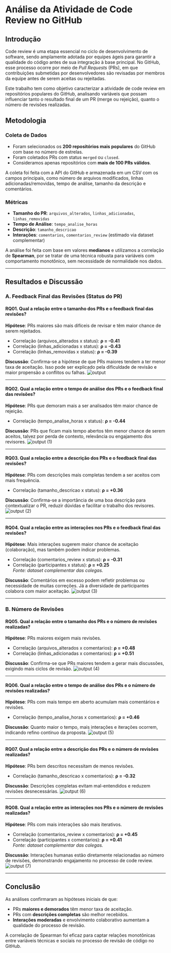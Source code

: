 # Análise da Atividade de Code Review no GitHub

## Introdução

Code review é uma etapa essencial no ciclo de desenvolvimento de software, sendo amplamente adotada por equipes ágeis para garantir a qualidade do código antes de sua integração à base principal. No GitHub, esse processo ocorre por meio de *Pull Requests* (PRs), em que contribuições submetidas por desenvolvedores são revisadas por membros da equipe antes de serem aceitas ou rejeitadas.

Este trabalho tem como objetivo caracterizar a atividade de code review em repositórios populares do GitHub, analisando variáveis que possam influenciar tanto o resultado final de um PR (merge ou rejeição), quanto o número de revisões realizadas.

## Metodologia

### Coleta de Dados

- Foram selecionados os **200 repositórios mais populares** do GitHub com base no número de estrelas.
- Foram coletados PRs com status `merged` ou `closed`.
- Consideramos apenas repositórios com **mais de 100 PRs válidos**.

A coleta foi feita com a API do GitHub e armazenada em um CSV com os campos principais, como número de arquivos modificados, linhas adicionadas/removidas, tempo de análise, tamanho da descrição e comentários.

### Métricas

- **Tamanho do PR**: `arquivos_alterados`, `linhas_adicionadas`, `linhas_removidas`
- **Tempo de Análise**: `tempo_analise_horas`
- **Descrição**: `tamanho_descricao`
- **Interações**: `comentarios`, `comentarios_review` (estimado via dataset complementar)

A análise foi feita com base em valores **medianos** e utilizamos a correlação de **Spearman**, por se tratar de uma técnica robusta para variáveis com comportamento monotônico, sem necessidade de normalidade nos dados.

---

## Resultados e Discussão

### A. Feedback Final das Revisões (Status do PR)

#### RQ01. Qual a relação entre o tamanho dos PRs e o feedback final das revisões?

**Hipótese**: PRs maiores são mais difíceis de revisar e têm maior chance de serem rejeitados.

- Correlação (arquivos_alterados x status): **ρ = -0.41**
- Correlação (linhas_adicionadas x status): **ρ = -0.43**
- Correlação (linhas_removidas x status): **ρ = -0.39**

**Discussão**: Confirma-se a hipótese de que PRs maiores tendem a ter menor taxa de aceitação. Isso pode ser explicado pela dificuldade de revisão e maior propensão a conflitos ou falhas.
![output](https://github.com/user-attachments/assets/8789778c-97cf-49a0-8e69-9d98d2f3ca0b)

---

#### RQ02. Qual a relação entre o tempo de análise dos PRs e o feedback final das revisões?

**Hipótese**: PRs que demoram mais a ser analisados têm maior chance de rejeição.

- Correlação (tempo_analise_horas x status): **ρ = -0.44**

**Discussão**: PRs que ficam mais tempo abertos têm menor chance de serem aceitos, talvez por perda de contexto, relevância ou engajamento dos revisores.
![output (1)](https://github.com/user-attachments/assets/2d431af7-90fe-465e-990e-36700ab20bed)

---

#### RQ03. Qual a relação entre a descrição dos PRs e o feedback final das revisões?

**Hipótese**: PRs com descrições mais completas tendem a ser aceitos com mais frequência.

- Correlação (tamanho_descricao x status): **ρ = +0.36**

**Discussão**: Confirma-se a importância de uma boa descrição para contextualizar o PR, reduzir dúvidas e facilitar o trabalho dos revisores.
![output (2)](https://github.com/user-attachments/assets/390cd102-d8dd-4bb9-a494-9df8b32da19e)

---

#### RQ04. Qual a relação entre as interações nos PRs e o feedback final das revisões?

**Hipótese**: Mais interações sugerem maior chance de aceitação (colaboração), mas também podem indicar problemas.

- Correlação (comentarios_review x status): **ρ = -0.31**  
- Correlação (participantes x status): **ρ = +0.25**  
*Fonte: dataset complementar das colegas.*

**Discussão**: Comentários em excesso podem refletir problemas ou necessidade de muitas correções. Já a diversidade de participantes colabora com maior aceitação.
![output (3)](https://github.com/user-attachments/assets/28fc7102-0b11-4a48-9801-4249c9c1c2d0)

---

### B. Número de Revisões

#### RQ05. Qual a relação entre o tamanho dos PRs e o número de revisões realizadas?

**Hipótese**: PRs maiores exigem mais revisões.

- Correlação (arquivos_alterados x comentarios): **ρ = +0.48**
- Correlação (linhas_adicionadas x comentarios): **ρ = +0.51**

**Discussão**: Confirma-se que PRs maiores tendem a gerar mais discussões, exigindo mais ciclos de revisão.
![output (4)](https://github.com/user-attachments/assets/0665cf9a-f121-48fd-91ca-f830546db29e)

---

#### RQ06. Qual a relação entre o tempo de análise dos PRs e o número de revisões realizadas?

**Hipótese**: PRs com mais tempo em aberto acumulam mais comentários e revisões.

- Correlação (tempo_analise_horas x comentarios): **ρ = +0.46**

**Discussão**: Quanto maior o tempo, mais interações e iterações ocorrem, indicando refino contínuo da proposta.
![output (5)](https://github.com/user-attachments/assets/c6f6e9e6-aeea-47c7-9207-17b1f1c30a8d)

---

#### RQ07. Qual a relação entre a descrição dos PRs e o número de revisões realizadas?

**Hipótese**: PRs bem descritos necessitam de menos revisões.

- Correlação (tamanho_descricao x comentarios): **ρ = -0.32**

**Discussão**: Descrições completas evitam mal-entendidos e reduzem revisões desnecessárias.
![output (6)](https://github.com/user-attachments/assets/aa1945e0-5a6d-4548-b061-88f33351a2c8)

---

#### RQ08. Qual a relação entre as interações nos PRs e o número de revisões realizadas?

**Hipótese**: PRs com mais interações são mais iterativos.

- Correlação (comentarios_review x comentarios): **ρ = +0.45**  
- Correlação (participantes x comentarios): **ρ = +0.41**  
*Fonte: dataset complementar das colegas.*

**Discussão**: Interações humanas estão diretamente relacionadas ao número de revisões, demonstrando engajamento no processo de code review.
![output (7)](https://github.com/user-attachments/assets/b753944d-d00e-4709-a4f1-7e3847c29814)

---

## Conclusão

As análises confirmaram as hipóteses iniciais de que:

- PRs **maiores e demorados** têm menor taxa de aceitação.
- PRs com **descrições completas** são melhor recebidos.
- **Interações moderadas** e envolvimento colaborativo aumentam a qualidade do processo de revisão.

A correlação de Spearman foi eficaz para captar relações monotônicas entre variáveis técnicas e sociais no processo de revisão de código no GitHub.

